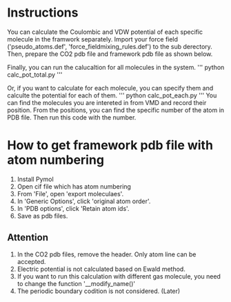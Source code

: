 # Instructions
You can calculate the Coulombic and VDW potential of each specific molecule in the framwork separately.
Import your force field ('pseudo_atoms.def', 'force_fieldmixing_rules.def') to the sub derectory.
Then, prepare the CO2 pdb file and framework pdb file as shown below.

Finally, you can run the calucaltion for all molecules in the system.
'''
python calc_pot_total.py
'''

Or, if you want to calculate for each molecule, you can specify them and calculte the potential for each of them.
'''
python calc_pot_each.py
'''
You can find the molecules you are intereted in from VMD and record their position. From the positions, you can find the specific number of the atom in PDB file. Then run this code with the number.


# How to get framework pdb file with atom numbering
1. Install Pymol
2. Open cif file which has atom numbering
3. From 'File', open 'export moleculaes'. 
4. In 'Generic Options', click 'original atom order'.
5. In 'PDB options', click 'Retain atom ids'.
6. Save as pdb files.


## Attention
1. In the CO2 pdb files, remove the header. Only atom line can be accepted.
2. Electric potential is not calculated based on Ewald method.
3. If you want to run this calculation with different gas molecule, you need to change the function '__modify_name()'
4. The periodic boundary codition is not considered. (Later)